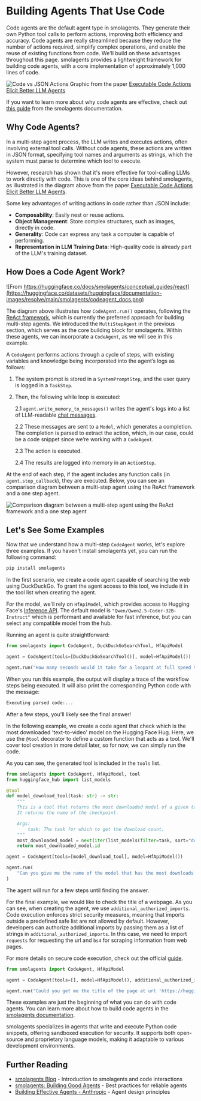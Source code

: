 # Building Agents That Use Code

Code agents are the default agent type in smolagents. They generate their own Python tool calls to perform actions, improving both efficiency and accuracy. Code agents are really streamlined because they reduce the number of actions required, simplify complex operations, and enable the reuse of existing functions from code. We'll build on these advantages throughout this page. smolagents provides a lightweight framework for building code agents, with a core implementation of approximately 1,000 lines of code.

![Code vs JSON Actions](https://huggingface.co/datasets/huggingface/documentation-images/resolve/main/transformers/code_vs_json_actions.png)
Graphic from the paper [Executable Code Actions Elicit Better LLM Agents](https://huggingface.co/papers/2402.01030)

<Tip>If you want to learn more about why code agents are effective, check out <a href="https://huggingface.co/docs/smolagents/en/conceptual_guides/intro_agents#code-agents" target="_blank">this guide</a> from the smolagents documentation. </Tip>

## Why Code Agents?

In a multi-step agent process, the LLM writes and executes actions, often involving external tool calls. Without code agents, these actions are written in JSON format, specifying tool names and arguments as strings, which the system must parse to determine which tool to execute.

However, research has shown that it's more effective for tool-calling LLMs to work directly with code. This is one of the core ideas behind smolagents, as illustrated in the diagram above from the paper [Executable Code Actions Elicit Better LLM Agents](https://huggingface.co/papers/2402.01030).

Some key advantages of writing actions in code rather than JSON include:

* **Composability**: Easily nest or reuse actions.
* **Object Management**: Store complex structures, such as images, directly in code.
* **Generality**: Code can express any task a computer is capable of performing.
* **Representation in LLM Training Data**: High-quality code is already part of the LLM's training dataset.

## How Does a Code Agent Work?

![From https://huggingface.co/docs/smolagents/conceptual_guides/react](https://huggingface.co/datasets/huggingface/documentation-images/resolve/main/smolagents/codeagent_docs.png)

The diagram above illustrates how `CodeAgent.run()` operates, following the [ReAct framework](https://huggingface.co/papers/2210.03629), which is currently the preferred approach for building multi-step agents. We introduced the `MultiStepAgent` in the previous section, which serves as the core building block for smolagents. Within these agents, we can incorporate a `CodeAgent`, as we will see in this example.

A `CodeAgent` performs actions through a cycle of steps, with existing variables and knowledge being incorporated into the agent’s logs as follows:

1. The system prompt is stored in a `SystemPromptStep`, and the user query is logged in a `TaskStep`.

2. Then, the following while loop is executed:

    2.1 `agent.write_memory_to_messages()` writes the agent's logs into a list of LLM-readable [chat messages](https://huggingface.co/docs/transformers/en/chat_templating).
    
    2.2 These messages are sent to a `Model`, which generates a completion. The completion is parsed to extract the action, which, in our case, could be a code snippet since we’re working with a `CodeAgent`.
    
    2.3 The action is executed.
    
    2.4 The results are logged into memory in an `ActionStep`.

At the end of each step, if the agent includes any function calls (in `agent.step_callback`), they are executed. Below, you can see an comparison diagram between a multi-step agent using the ReAct framework and a one step agent.

![Comparison diagram between a multi-step agent using the ReAct framework and a one step agent](https://huggingface.co/datasets/huggingface/documentation-images/resolve/main/blog/open-source-llms-as-agents/ReAct.png)

## Let's See Some Examples

Now that we understand how a multi-step `CodeAgent` works, let's explore three examples. If you haven't install smolagents yet, you can run the following command:

```bash
pip install smolagents
```

In the first scenario, we create a code agent capable of searching the web using DuckDuckGo. To grant the agent access to this tool, we include it in the tool list when creating the agent.  

For the model, we'll rely on `HfApiModel`, which provides access to Hugging Face's [Inference API](https://huggingface.co/docs/api-inference/index).  The default model is `"Qwen/Qwen2.5-Coder-32B-Instruct"` which is performant and available for fast inference, but you can select any compatible model from the hub.

Running an agent is quite straightforward:

```python
from smolagents import CodeAgent, DuckDuckGoSearchTool, HfApiModel

agent = CodeAgent(tools=[DuckDuckGoSearchTool()], model=HfApiModel())

agent.run("How many seconds would it take for a leopard at full speed to run through Pont des Arts?")
```

When you run this example, the output will display a trace of the workflow steps being executed. It will also print the corresponding Python code with the message:  

```python
Executing parsed code:...
```

After a few steps, you'll likely see the final answer!

In the following example, we create a code agent that check which is the most downloaded 'text-to-video' model on the Hugging Face Hug. Here, we use the `@tool` decorator to define a custom function that acts as a tool. We'll cover tool creation in more detail later, so for now, we can simply run the code.  

As you can see, the generated tool is included in the `tools` list. 

```python
from smolagents import CodeAgent, HfApiModel, tool
from huggingface_hub import list_models

@tool
def model_download_tool(task: str) -> str:
    """
    This is a tool that returns the most downloaded model of a given task on the Hugging Face Hub.
    It returns the name of the checkpoint.

    Args:
        task: The task for which to get the download count.
    """
    most_downloaded_model = next(iter(list_models(filter=task, sort="downloads", direction=-1)))
    return most_downloaded_model.id

agent = CodeAgent(tools=[model_download_tool], model=HfApiModel())

agent.run(
    "Can you give me the name of the model that has the most downloads in the 'text-to-video' task on the Hugging Face Hub?"
)
```

The agent will run for a few steps until finding the answer.

For the final example, we would like to check the title of a webpage. As you can see, when creating the agent, we use `additional_authorized_imports`. Code execution enforces strict security measures, meaning that imports outside a predefined safe list are not allowed by default. However, developers can authorize additional imports by passing them as a list of strings in `additional_authorized_imports`. In this case, we need to import `requests` for requesting the url and `bs4` for scraping information from web pages.  

For more details on secure code execution, check out the official [guide](https://huggingface.co/docs/smolagents/tutorials/secure_code_execution).

```python
from smolagents import CodeAgent, HfApiModel

agent = CodeAgent(tools=[], model=HfApiModel(), additional_authorized_imports=['requests', 'bs4'])

agent.run("Could you get me the title of the page at url 'https://huggingface.co/blog'?")
```

These examples are just the beginning of what you can do with code agents. You can learn more about how to build code agents in the [smolagents documentation](https://huggingface.co/docs/smolagents).

smolagents specializes in agents that write and execute Python code snippets, offering sandboxed execution for security. It supports both open-source and proprietary language models, making it adaptable to various development environments.

## Further Reading

- [smolagents Blog](https://huggingface.co/blog/smolagents) - Introduction to smolagents and code interactions
- [smolagents: Building Good Agents](https://huggingface.co/docs/smolagents/tutorials/building_good_agents) - Best practices for reliable agents
- [Building Effective Agents - Anthropic](https://www.anthropic.com/research/building-effective-agents) - Agent design principles
